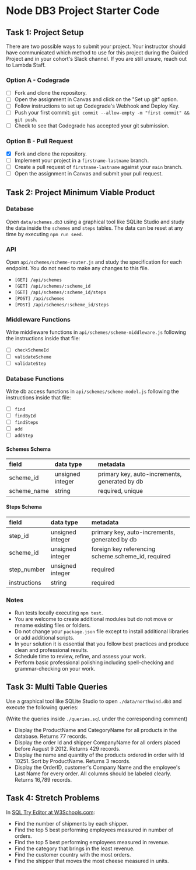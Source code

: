 # Node DB3 Project Starter Code

## Task 1: Project Setup

There are two possible ways to submit your project. Your instructor should have communicated which method to use for this project during the Guided Project and in your cohort's Slack channel. If you are still unsure, reach out to Lambda Staff.

### Option A - Codegrade

- [ ] Fork and clone the repository.
- [ ] Open the assignment in Canvas and click on the "Set up git" option.
- [ ] Follow instructions to set up Codegrade's Webhook and Deploy Key.
- [ ] Push your first commit: `git commit --allow-empty -m "first commit" && git push`.
- [ ] Check to see that Codegrade has accepted your git submission.

### Option B - Pull Request

- [x] Fork and clone the repository.
- [ ] Implement your project in a `firstname-lastname` branch.
- [ ] Create a pull request of `firstname-lastname` against your `main` branch.
- [ ] Open the assignment in Canvas and submit your pull request.

## Task 2: Project Minimum Viable Product

### Database

Open `data/schemes.db3` using a graphical tool like SQLite Studio and study the data inside the `schemes` and `steps` tables. The data can be reset at any time by executing `npm run seed`.

### API

Open `api/schemes/scheme-router.js` and study the specification for each endpoint. You do not need to make any changes to this file.

- `[GET] /api/schemes`
- `[GET] /api/schemes/:scheme_id`
- `[GET] /api/schemes/:scheme_id/steps`
- `[POST] /api/schemes`
- `[POST] /api/schemes/:scheme_id/steps`

### Middleware Functions

Write middleware functions in `api/schemes/scheme-middleware.js` following the instructions inside that file:

- [ ] `checkSchemeId`
- [ ] `validateScheme`
- [ ] `validateStep`

### Database Functions

Write db access functions in `api/schemes/scheme-model.js` following the instructions inside that file:

- [ ] `find`
- [ ] `findById`
- [ ] `findSteps`
- [ ] `add`
- [ ] `addStep`

#### Schemes Schema

| field       | data type        | metadata                                      |
| :---------- | :--------------- | :-------------------------------------------- |
| scheme_id   | unsigned integer | primary key, auto-increments, generated by db |
| scheme_name | string           | required, unique                              |

#### Steps Schema

| field        | data type        | metadata                                           |
| :----------- | :--------------- | :------------------------------------------------- |
| step_id      | unsigned integer | primary key, auto-increments, generated by db      |
| scheme_id    | unsigned integer | foreign key referencing scheme.scheme_id, required |
| step_number  | unsigned integer | required                                           |
| instructions | string           | required                                           |

### Notes

- Run tests locally executing `npm test`.
- You are welcome to create additional modules but do not move or rename existing files or folders.
- Do not change your `package.json` file except to install additional libraries or add additional scripts.
- In your solution it is essential that you follow best practices and produce clean and professional results.
- Schedule time to review, refine, and assess your work.
- Perform basic professional polishing including spell-checking and grammar-checking on your work.

## Task 3: Multi Table Queries

Use a graphical tool like SQLite Studio to open `./data/northwind.db3` and execute the following queries:

(Write the queries inside `./queries.sql` under the corresponding comment)

- Display the ProductName and CategoryName for all products in the database. Returns 77 records.
- Display the order Id and shipper CompanyName for all orders placed before August 9 2012. Returns 429 records.
- Display the name and quantity of the products ordered in order with Id 10251. Sort by ProductName. Returns 3 records.
- Display the OrderID, customer's Company Name and the employee's Last Name for every order. All columns should be labeled clearly. Returns 16,789 records.

## Task 4: Stretch Problems

In [SQL Try Editor at W3Schools.com](https://www.w3schools.com/Sql/tryit.asp?filename=trysql_select_top):

- Find the number of shipments by each shipper.
- Find the top 5 best performing employees measured in number of orders.
- Find the top 5 best performing employees measured in revenue.
- Find the category that brings in the least revenue.
- Find the customer country with the most orders.
- Find the shipper that moves the most cheese measured in units.
